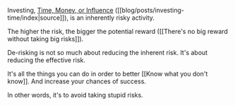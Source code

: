 Investing, [Time, Money, or Influence](https://mindthegapblog.com/posts/all-we-do-is-investment/) ([[blog/posts/investing-time/index|source]]), is an inherently risky activity.

The higher the risk, the bigger the potential reward ([[There's no big reward without taking big risks]]).

De-risking is not so much about reducing the inherent risk.
It's about reducing the effective risk.

It's all the things you can do in order to better [[Know what you don't know]].
And increase your chances of success.

In other words, it's to avoid taking stupid risks.
